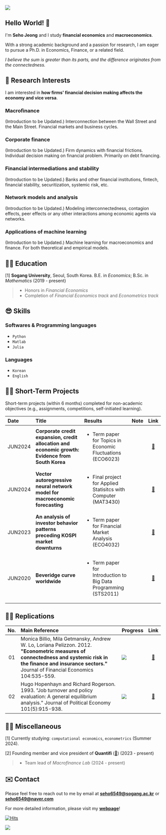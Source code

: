 <img src="https://capsule-render.vercel.app/api?type=waving&color=gradient&customColorList=27&height=100&section=header" />

## Hello World! 👋
I'm **Seho Jeong** and I study **financial economics** and **macroeconomics**.

With a strong academic background and a passion for research, I am eager to pursue a Ph.D. in Economics, Finance, or a related field.

*I believe the sum is greater than its parts, and the difference originates from the connectedness.*


## 🤩 Research Interests
I am interested in **how firms' financial decision making affects the economy and vice versa**. 
### Macrofinance
(Introduction to be Updated.)
Interconnection between the Wall Street and the Main Street. Financial markets and business cycles. 
### Corporate finance
(Introduction to be Updated.)
Firm dynamics with financial frictions.
Individual decision making on financial problem. Primarily on debt financing.
### Financial intermediations and stability
(Introduction to be Updated.) 
Banks and other financial institutions, fintech, financial stability, securitization, systemic risk, etc.
### Network models and analysis
(Introduction to be Updated.) 
Modeling interconnectedness, contagion effects, peer effects or any other interactions among economic agents via networks.
### Applications of machine learning
(Introduction to be Updated.) 
Machine learning for macroeconomics and finance. For both theoretical and empirical models.


## 👨‍🎓 Education
\[1\] **Sogang University**, Seoul, South Korea. B.E. in *Economics*; B.Sc. in *Mathematics* (2019 - present)
> - Honors in *Financial Economics* <br>
> - Completion of *Financial Economics track* and *Econometrics track*


## 😎 Skills
### Softwares & Programming languages
- `Python` 
- `Matlab`
- `Julia`
### Languages
- `Korean`
- `English`


## 🧑‍💻 Short-Term Projects

Short-term projects (within 6 months) completed for non-academic objectives (e.g., assignments, competitions, self-initiated learning).

|Date   |Title                                                                         |Results                                                              |Note|Link|
|:------|:-----------------------------------------------------------------------------|:--------------------------------------------------------------------|:-----|:------:|
|JUN2024|**Corporate credit expansion, credit allocation and economic growth: Evidence from South Korea**|<ul> <li> Term paper for Topics in Economic Fluctuations (ECO6023) </ul> | |[🔗](https://github.com/zogvc/credit-misallocation-and-business-cycle)|
|JUN2024|**Vector autoregressive neural network model for macroeconomic forecasting**|<ul> <li>Final project for Applied Statisitcs with Computer (MAT3430) </ul>  | |[🔗](https://github.com/zogvc/mlp-for-macroforecasting)|
|JUN2023|**An analysis of investor behavior patterns preceding KOSPI market downturns**|<ul> <li>Term paper for Financial Market Analysis (ECO4032)</ul>                   | |[🔗](https://github.com/zogvc/kospi-fear-and-greed-index)|
|JUN2020|**Beveridge curve worldwide**                                                 |<ul> <li>Term paper for Introduction to Big Data Programming (STS2011)</ul>        | |[🔗](https://github.com/zogvc/beveridge-curve-worldwide)|


## 🧑‍🏫 Replications
|No.   |Main Reference                                                                |Progress    |Link   |
|:----:|:-----------------------------------------------------------------------------|:-------------|:-----:|
|01|Monica Billio, Mila Getmansky, Andrew W. Lo, Loriana Pelizzon. 2012. **"Econometric measures of connectedness and systemic risk in the finance and insurance sectors."** Journal of Financial Economics 104:535-559.|![](https://geps.dev/progress/20)|[🔗](https://github.com/zogvc/billio-etal-2012-econometric-measures-of-connectedness)|
|02|Hugo Hopenhayn and Richard Rogerson. 1993. "Job turnover and policy evaluation: A general equilibrium analysis." Journal of Political Economy 101(5):915-938.|![](https://geps.dev/progress/0)|[🔗]()|


## 😶‍🌫️ Miscellaneous
[1] Currently studying: `computational economics`, `econometrics` (Summer 2024).

[2] Founding member and vice president of **Quantifi** ([🔗](https://github.com/QuantifiSogang)) (2023 - present)
> - Team lead of *Macrofinance Lab* (2024 - present)


## ✉️ Contact
Please feel free to reach out to me by email at **seho6549@sogang.ac.kr** or **seho6549@naver.com**

For more detailed information, please visit my [**webpage**](https://zogvc.github.io/)!

[![Hits](https://hits.seeyoufarm.com/api/count/incr/badge.svg?url=https%3A%2F%2Fgithub.com%2Fzogvc&count_bg=%23DBDBDB&title_bg=%231D78F3&icon=github.svg&icon_color=%23E7E7E7&title=Welcome%21&edge_flat=false)](https://hits.seeyoufarm.com)

<img src="https://capsule-render.vercel.app/api?type=waving&color=gradient&customColorList=27&height=100&section=footer" />
